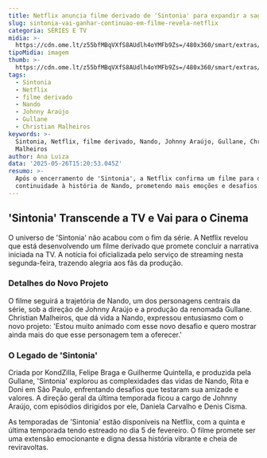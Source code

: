 ```yaml
---
title: Netflix anuncia filme derivado de 'Sintonia' para expandir a saga de Nando
slug: sintonia-vai-ganhar-continuao-em-filme-revela-netflix
categoria: SÉRIES E TV
midia: >-
  https://cdn.ome.lt/z55bfMBqVXfS8AUdlh4oYMFb9Zs=/480x360/smart/extras/conteudos/omelete_THUMB_-_2025-05-26T121840.595.png
tipoMidia: imagem
thumb: >-
  https://cdn.ome.lt/z55bfMBqVXfS8AUdlh4oYMFb9Zs=/480x360/smart/extras/conteudos/omelete_THUMB_-_2025-05-26T121840.595.png
tags:
  - Sintonia
  - Netflix
  - filme derivado
  - Nando
  - Johnny Araújo
  - Gullane
  - Christian Malheiros
keywords: >-
  Sintonia, Netflix, filme derivado, Nando, Johnny Araújo, Gullane, Christian
  Malheiros
author: Ana Luiza
data: '2025-05-26T15:20:53.045Z'
resumo: >-
  Após o encerramento de 'Sintonia', a Netflix confirma um filme para dar
  continuidade à história de Nando, prometendo mais emoções e desafios.
---
```


## 'Sintonia' Transcende a TV e Vai para o Cinema

O universo de 'Sintonia' não acabou com o fim da série. A Netflix revelou que está desenvolvendo um filme derivado que promete concluir a narrativa iniciada na TV. A notícia foi oficializada pelo serviço de streaming nesta segunda-feira, trazendo alegria aos fãs da produção.

### Detalhes do Novo Projeto

O filme seguirá a trajetória de Nando, um dos personagens centrais da série, sob a direção de Johnny Araújo e a produção da renomada Gullane. Christian Malheiros, que dá vida a Nando, expressou entusiasmo com o novo projeto: 'Estou muito animado com esse novo desafio e quero mostrar ainda mais do que esse personagem tem a oferecer.'

### O Legado de 'Sintonia'

Criada por KondZilla, Felipe Braga e Guilherme Quintella, e produzida pela Gullane, 'Sintonia' explorou as complexidades das vidas de Nando, Rita e Doni em São Paulo, enfrentando desafios que testaram sua amizade e valores. A direção geral da última temporada ficou a cargo de Johnny Araújo, com episódios dirigidos por ele, Daniela Carvalho e Denis Cisma.

As temporadas de 'Sintonia' estão disponíveis na Netflix, com a quinta e última temporada tendo estreado no dia 5 de fevereiro. O filme promete ser uma extensão emocionante e digna dessa história vibrante e cheia de reviravoltas.
